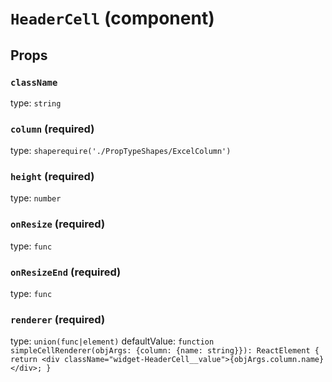 `HeaderCell` (component)
========================



Props
-----

### `className`

type: `string`


### `column` (required)

type: `shaperequire('./PropTypeShapes/ExcelColumn')`


### `height` (required)

type: `number`


### `onResize` (required)

type: `func`


### `onResizeEnd` (required)

type: `func`


### `renderer` (required)

type: `union(func|element)`
defaultValue: `function simpleCellRenderer(objArgs: {column: {name: string}}): ReactElement {
  return <div className="widget-HeaderCell__value">{objArgs.column.name}</div>;
}`

